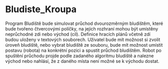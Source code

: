 # Bludiste_Kroupa
Program Bludiště bude simulovat průchod dvourozměrným bludištěm, které bude tvořeno čtvercovými políčky, na jejich rozhraní mohou být umístěny neprůchodné zdi nebo východ (cíl). Definice hracích plánů včetně zdí budou uloženy v textových souborech. Uživatel bude mít možnost si zvolit úroveň bludiště, nebo vybrat bludiště ze souboru, bude mít možnost umístit postavu (robota) na konkrétní pozici a spustit průchod bludištěm. Robot po spuštění průchodu projde podle zadaného algoritmu bludiště a nalezne východ nebo nahlásí, že z daného místa není možné se k východu dostat.
